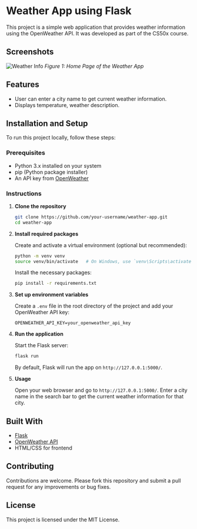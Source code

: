 # Weather App using Flask

This project is a simple web application that provides weather information using the OpenWeather API. It was developed as part of the CS50x course.

## Screenshots

![Weather Info](https://user-images.githubusercontent.com/98171563/228758731-dc106c1e-fe19-4544-81c5-26fe992be801.png)
*Figure 1: Home Page of the Weather App*

## Features

- User can enter a city name to get current weather information.
- Displays temperature, weather description.

## Installation and Setup

To run this project locally, follow these steps:

### Prerequisites

- Python 3.x installed on your system
- pip (Python package installer)
- An API key from [OpenWeather](https://openweathermap.org/api)

### Instructions

1. **Clone the repository**

   ```sh
   git clone https://github.com/your-username/weather-app.git
   cd weather-app
   ```

2. **Install required packages**

   Create and activate a virtual environment (optional but recommended):

   ```sh
   python -m venv venv
   source venv/bin/activate   # On Windows, use `venv\Scripts\activate`
   ```

   Install the necessary packages:

   ```sh
   pip install -r requirements.txt
   ```

3. **Set up environment variables**

   Create a `.env` file in the root directory of the project and add your OpenWeather API key:

   ```env
   OPENWEATHER_API_KEY=your_openweather_api_key
   ```

4. **Run the application**

   Start the Flask server:

   ```sh
   flask run
   ```

   By default, Flask will run the app on `http://127.0.0.1:5000/`.

5. **Usage**

   Open your web browser and go to `http://127.0.0.1:5000/`. Enter a city name in the search bar to get the current weather information for that city.


## Built With

- [Flask](https://flask.palletsprojects.com/)
- [OpenWeather API](https://openweathermap.org/api)
- HTML/CSS for frontend

## Contributing

Contributions are welcome. Please fork this repository and submit a pull request for any improvements or bug fixes.

## License

This project is licensed under the MIT License.


